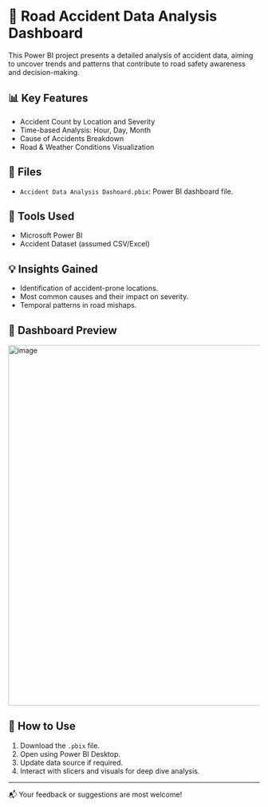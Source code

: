 # 🚨 Road Accident Data Analysis Dashboard

This Power BI project presents a detailed analysis of accident data, aiming to uncover trends and patterns that contribute to road safety awareness and decision-making.

## 📊 Key Features

- Accident Count by Location and Severity
- Time-based Analysis: Hour, Day, Month
- Cause of Accidents Breakdown
- Road & Weather Conditions Visualization

## 📁 Files

- `Accident Data Analysis Dashoard.pbix`: Power BI dashboard file.

## 🚀 Tools Used

- Microsoft Power BI
- Accident Dataset (assumed CSV/Excel)

## 💡 Insights Gained

- Identification of accident-prone locations.
- Most common causes and their impact on severity.
- Temporal patterns in road mishaps.

## 📸 Dashboard Preview

<img width="1374" height="723" alt="image" src="https://github.com/user-attachments/assets/ec88b0a5-0556-466f-b4f3-c52a09fec36d" />


## 📌 How to Use

1. Download the `.pbix` file.
2. Open using Power BI Desktop.
3. Update data source if required.
4. Interact with slicers and visuals for deep dive analysis.

---

📬 Your feedback or suggestions are most welcome!

